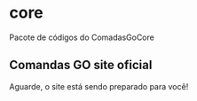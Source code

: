 # core

Pacote de códigos do ComadasGoCore

## Comandas GO site oficial 

Aguarde, o site está sendo preparado para você!
